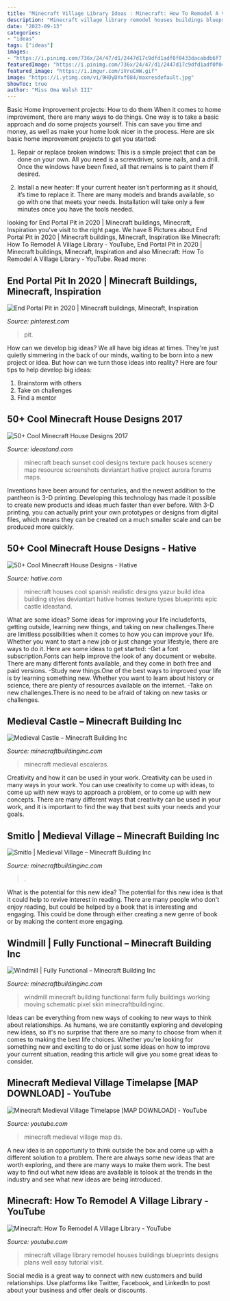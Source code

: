 ```yaml
---
title: "Minecraft Village Library Ideas : Minecraft: How To Remodel A Village Library"
description: "Minecraft village library remodel houses buildings blueprints designs plans well easy tutorial visit"
date: "2023-09-13"
categories:
- "ideas"
tags: ["ideas"]
images:
- "https://i.pinimg.com/736x/24/47/d1/2447d17c9dfd1adf0f0433dacabdb6f7.jpg"
featuredImage: "https://i.pinimg.com/736x/24/47/d1/2447d17c9dfd1adf0f0433dacabdb6f7.jpg"
featured_image: "https://i.imgur.com/iVruCmW.gif"
image: "https://i.ytimg.com/vi/9HDyDYxf084/maxresdefault.jpg"
ShowToc: true
author: "Miss Oma Walsh III"
---
```



Basic Home improvement projects: How to do them
When it comes to home improvement, there are many ways to do things. One way is to take a basic approach and do some projects yourself. This can save you time and money, as well as make your home look nicer in the process. Here are six basic home improvement projects to get you started:
1) Repair or replace broken windows: This is a simple project that can be done on your own. All you need is a screwdriver, some nails, and a drill. Once the windows have been fixed, all that remains is to paint them if desired.

2) Install a new heater: If your current heater isn’t performing as it should, it’s time to replace it. There are many models and brands available, so go with one that meets your needs. Installation will take only a few minutes once you have the tools needed.

	

		
looking for End Portal Pit in 2020 | Minecraft buildings, Minecraft, Inspiration you've visit to the right page. We have 8 Pictures about End Portal Pit in 2020 | Minecraft buildings, Minecraft, Inspiration like Minecraft: How To Remodel A Village Library - YouTube, End Portal Pit in 2020 | Minecraft buildings, Minecraft, Inspiration and also Minecraft: How To Remodel A Village Library - YouTube. Read more:
		
    
## End Portal Pit In 2020 | Minecraft Buildings, Minecraft, Inspiration

<img loading=lazy src="https://i.pinimg.com/736x/24/47/d1/2447d17c9dfd1adf0f0433dacabdb6f7.jpg" onerror="this.onerror=null;this.src='https://tse4.mm.bing.net/th?id=OIP.VF91dxMyBqRNmLXuvjacPgHaEK&amp;pid=15.1';" alt="End Portal Pit in 2020 | Minecraft buildings, Minecraft, Inspiration">

_Source: pinterest.com_

>pit. 

	

How can we develop big ideas?
We all have big ideas at times. They're just quietly simmering in the back of our minds, waiting to be born into a new project or idea. But how can we turn those ideas into reality? Here are four tips to help develop big ideas: 
1. Brainstorm with others 
2. Take on challenges 
3. Find a mentor 

    
## 50+ Cool Minecraft House Designs 2017

<img loading=lazy src="http://ideastand.com/wp-content/uploads/2014/02/minecraft-houses/minecraft-beach-sunset-36.jpg" onerror="this.onerror=null;this.src='https://tse1.mm.bing.net/th?id=OIP.980uUvxUvjgFYrMcsDPMtwHaD8&amp;pid=15.1';" alt="50+ Cool Minecraft House Designs 2017">

_Source: ideastand.com_

>minecraft beach sunset cool designs texture pack houses scenery map resource screenshots deviantart hative project aurora forums maps. 

	

Inventions have been around for centuries, and the newest addition to the pantheon is 3-D printing. Developing this technology has made it possible to create new products and ideas much faster than ever before. With 3-D printing, you can actually print your own prototypes or designs from digital files, which means they can be created on a much smaller scale and can be produced more quickly.

    
## 50+ Cool Minecraft House Designs - Hative

<img loading=lazy src="https://hative.com/wp-content/uploads/2014/02/minecraft-houses/spanish-house-idea-19.jpg" onerror="this.onerror=null;this.src='https://tse3.mm.bing.net/th?id=OIP.Yn_ZFEbbg7cg8Y6uheUVJwHaEL&amp;pid=15.1';" alt="50+ Cool Minecraft House Designs - Hative">

_Source: hative.com_

>minecraft houses cool spanish realistic designs yazur build idea building styles deviantart hative homes texture types blueprints epic castle ideastand. 

	

What are some ideas?
Some ideas for improving your life includefonts, getting outside, learning new things, and taking on new challenges.There are limitless possibilities when it comes to how you can improve your life. Whether you want to start a new job or just change your lifestyle, there are ways to do it. Here are some ideas to get started: 
-Get a font subscription.Fonts can help improve the look of any document or website. There are many different fonts available, and they come in both free and paid versions. 
-Study new things.One of the best ways to improved your life is by learning something new. Whether you want to learn about history or science, there are plenty of resources available on the internet. 
-Take on new challenges.There is no need to be afraid of taking on new tasks or challenges.

    
## Medieval Castle – Minecraft Building Inc

<img loading=lazy src="https://minecraftbuildinginc.com/wp-content/uploads/2013/02/The-Ballroom.jpg" onerror="this.onerror=null;this.src='https://tse3.mm.bing.net/th?id=OIP.ueDctjGfE5vZ2ifyFlng2gHaEo&amp;pid=15.1';" alt="Medieval Castle – Minecraft Building Inc">

_Source: minecraftbuildinginc.com_

>minecraft medieval escaleras. 

	

Creativity and how it can be used in your work.
Creativity can be used in many ways in your work. You can use creativity to come up with ideas, to come up with new ways to approach a problem, or to come up with new concepts. There are many different ways that creativity can be used in your work, and it is important to find the way that best suits your needs and your goals.

    
## Smitlo | Medieval Village – Minecraft Building Inc

<img loading=lazy src="https://minecraftbuildinginc.com/wp-content/uploads/formidable/5/Smitlo-Medieval-Village-Minecraft-Build-field-adventusre-farm-fields-cabins-6.png" onerror="this.onerror=null;this.src='https://tse2.mm.bing.net/th?id=OIP.5mZX97TOFEykd5nifohG3wHaD6&amp;pid=15.1';" alt="Smitlo | Medieval Village – Minecraft Building Inc">

_Source: minecraftbuildinginc.com_

>. 

	

What is the potential for this new idea?
The potential for this new idea is that it could help to revive interest in reading. There are many people who don't enjoy reading, but could be helped by a book that is interesting and engaging. This could be done through either creating a new genre of book or by making the content more engaging.

    
## Windmill | Fully Functional – Minecraft Building Inc

<img loading=lazy src="https://i.imgur.com/iVruCmW.gif" onerror="this.onerror=null;this.src='https://tse1.mm.bing.net/th?id=OIP.1QF2dXr6I-m9lKKXIwdpcAHaEK&amp;pid=15.1';" alt="Windmill | Fully Functional – Minecraft Building Inc">

_Source: minecraftbuildinginc.com_

>windmill minecraft building functional farm fully buildings working moving schematic pixel skin minecraftbuildinginc. 

	

Ideas can be everything from new ways of cooking to new ways to think about relationships. As humans, we are constantly exploring and developing new ideas, so it's no surprise that there are so many to choose from when it comes to making the best life choices. Whether you're looking for something new and exciting to do or just some ideas on how to improve your current situation, reading this article will give you some great ideas to consider.

    
## Minecraft Medieval Village Timelapse [MAP DOWNLOAD] - YouTube

<img loading=lazy src="https://i.ytimg.com/vi/BlgPXflK-Ds/maxresdefault.jpg" onerror="this.onerror=null;this.src='https://tse2.mm.bing.net/th?id=OIP.35ydP-U46rUmETw4u7mhcAHaEK&amp;pid=15.1';" alt="Minecraft Medieval Village Timelapse [MAP DOWNLOAD] - YouTube">

_Source: youtube.com_

>minecraft medieval village map ds. 

	

A new idea is an opportunity to think outside the box and come up with a different solution to a problem. There are always some new ideas that are worth exploring, and there are many ways to make them work. The best way to find out what new ideas are available is tolook at the trends in the industry and see what new ideas are being introduced.

    
## Minecraft: How To Remodel A Village Library - YouTube

<img loading=lazy src="https://i.ytimg.com/vi/9HDyDYxf084/maxresdefault.jpg" onerror="this.onerror=null;this.src='https://tse3.mm.bing.net/th?id=OIP.93gvCRA2dp98rrCs1pJIxAHaEK&amp;pid=15.1';" alt="Minecraft: How To Remodel A Village Library - YouTube">

_Source: youtube.com_

>minecraft village library remodel houses buildings blueprints designs plans well easy tutorial visit. 

	

Social media is a great way to connect with new customers and build relationships. Use platforms like Twitter, Facebook, and LinkedIn to post about your business and offer deals or discounts.


